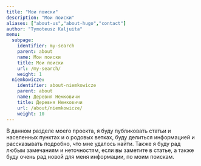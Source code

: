 ```yaml
---
title: "Мои поиски"
description: "Мои поиски"
aliases: ["about-us","about-hugo","contact"]
author: "Tymoteusz Kaljuita"
menu:
  subpage:
    identifier: my-search
    parent: about
    name: Мои поиски
    title: Мои поиски
    url: /my-search/
    weight: 1
  niemkowicze:
    identifier: about-niemkowicze
    parent: about
    name: Деревня Немковичи
    title: Деревня Немковичи
    url: /about/niemkowicze/
    weight: 10
---
```


В данном разделе моего проекта, я буду публиковать статьи и населенных пунктах и о родовых ветках, буду делиться информацией и рассказывать подробно, что мне удалось найти.
Также я буду рад любым замечаниям и неточностям, если вы заметите в статье, а также буду очень рад новой для меня информации, по моим поискам.





